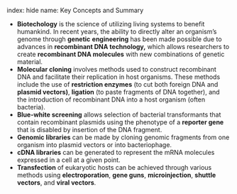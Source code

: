 index: hide
name: Key Concepts and Summary

  *  **Biotechology** is the science of utilizing living systems to benefit humankind. In recent years, the ability to directly alter an organism’s genome through  **genetic**  **engineering** has been made possible due to advances in  **recombinant DNA technology,** which allows researchers to create  **recombinant DNA molecules** with new combinations of genetic material.
  *  **Molecular cloning** involves methods used to construct recombinant DNA and facilitate their replication in host organisms. These methods include the use of  **restriction enzymes** (to cut both foreign DNA and  **plasmid vectors)**,  **ligation** (to paste fragments of DNA together), and the introduction of recombinant DNA into a host organism (often bacteria).
  *  **Blue-white screening** allows selection of bacterial transformants that contain recombinant plasmids using the phenotype of a  **reporter gene** that is disabled by insertion of the DNA fragment.
  *  **Genomic libraries** can be made by cloning genomic fragments from one organism into plasmid vectors or into bacteriophage.
  *  **cDNA libraries** can be generated to represent the mRNA molecules expressed in a cell at a given point.
  *  **Transfection** of eukaryotic hosts can be achieved through various methods using  **electroporation**,  **gene guns**,  **microinjection**,  **shuttle vectors**, and  **viral vectors**.
